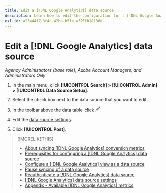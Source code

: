 ```yaml
---
title: Edit a [!DNL Google Analytics] data source
description: Learn how to edit the configuration for a [!DNL Google Analytics] data source.
exl-id: a23444f7-8f4c-42ba-b5fe-a325fb18136d
---
```

# Edit a [!DNL Google Analytics] data source

*Agency Administrators (base role), Adobe Account Managers, and Administrators Only*

1. In the main menu, click **[!UICONTROL Search] > [!UICONTROL Admin] > [!UICONTROL Data Source Setup]**.

1. Select the check box next to the data source that you want to edit.

1. In the toolbar above the data table, click ![Edit](/help/search-social-commerce/assets/edit.png "Edit").

1. Edit the [data source settings](data-source-settings.md).

1. Click **[!UICONTROL Post]**.

>[!MORELIKETHIS]
>
>* [About syncing [!DNL Google Analytics] conversion metrics](data-source-about.md)
>* [Prerequisites for configuring a [!DNL Google Analytics] data source](data-source-prerequisites.md)
>* [Configure a [!DNL Google Analytics] view as a data source](data-source-configure.md)
>* [Pause syncing of a data source](data-source-pause.md)
>* [Reauthenticate a [!DNL Google Analytics] data source](data-source-reauthenticate.md)
>* [[!DNL Google Analytics] data source settings](data-source-settings.md)
>* [Appendix - Available [!DNL Google Analytics] metrics](data-source-ga-metrics.md)

